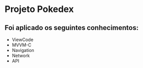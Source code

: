 # Projeto Pokedex 

## Foi aplicado os seguintes conhecimentos: 
- ViewCode
- MVVM-C
- Navigation
- Network
- API



